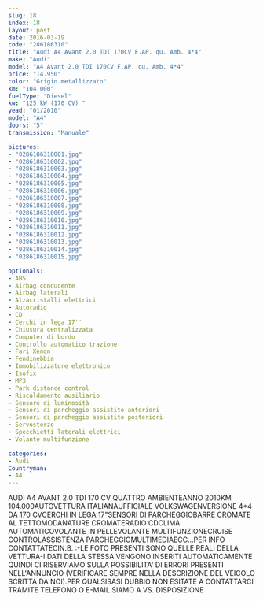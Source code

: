 ```yaml
---
slug: 18
index: 18
layout: post
date: 2016-03-19
code: "286186310"
title: "Audi A4 Avant 2.0 TDI 170CV F.AP. qu. Amb. 4*4"
make: "Audi"
model: "A4 Avant 2.0 TDI 170CV F.AP. qu. Amb. 4*4"
price: "14.950"
color: "Grigio metallizzato"
km: "104.000"
fuelType: "Diesel"
kw: "125 kW (170 CV) "
yead: "01/2010"
model: "A4"
doors: "5"
transmission: "Manuale"

pictures:
- "0286186310001.jpg"
- "0286186310002.jpg"
- "0286186310003.jpg"
- "0286186310004.jpg"
- "0286186310005.jpg"
- "0286186310006.jpg"
- "0286186310007.jpg"
- "0286186310008.jpg"
- "0286186310009.jpg"
- "0286186310010.jpg"
- "0286186310011.jpg"
- "0286186310012.jpg"
- "0286186310013.jpg"
- "0286186310014.jpg"
- "0286186310015.jpg"

optionals:
- ABS
- Airbag conducente
- Airbag laterali
- Alzacristalli elettrici
- Autoradio
- CD
- Cerchi in lega 17''
- Chiusura centralizzata
- Computer di bordo
- Controllo automatico trazione
- Fari Xenon
- Fendinebbia
- Immobilizzatore elettronico
- Isofix
- MP3
- Park distance control
- Riscaldamento ausiliario
- Sensore di luminosità
- Sensori di parcheggio assistito anteriori
- Sensori di parcheggio assistito posteriori
- Servosterzo
- Specchietti laterali elettrici
- Volante multifunzione

categories:
- Audi
Countryman:
- A4
---
```

AUDI A4 AVANT 2.0 TDI 170 CV QUATTRO AMBIENTEANNO 2010KM 104.000AUTOVETTURA ITALIANAUFFICIALE VOLKSWAGENVERSIONE 4*4 DA 170 CVCERCHI IN LEGA 17"SENSORI DI PARCHEGGIOBARRE CROMATE AL TETTOMODANATURE CROMATERADIO CDCLIMA AUTOMATICOVOLANTE IN PELLEVOLANTE MULTIFUNZIONECRUISE CONTROLASSISTENZA PARCHEGGIOMULTIMEDIAECC...PER INFO CONTATTATECIN.B. :-LE FOTO PRESENTI SONO QUELLE REALI DELLA VETTURA-I DATI DELLA STESSA VENGONO INSERITI AUTOMATICAMENTE QUINDI CI RISERVIAMO SULLA POSSIBILITA' DI ERRORI PRESENTI NELL'ANNUNCIO (VERIFICARE SEMPRE NELLA DESCRIZIONE DEL VEICOLO SCRITTA DA NOI).PER QUALSISASI DUBBIO NON ESITATE A CONTATTARCI TRAMITE TELEFONO O E-MAIL.SIAMO A VS. DISPOSIZIONE